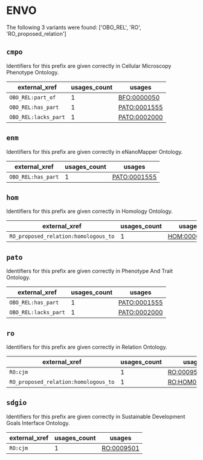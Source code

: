 # ENVO

The following 3 variants were found: ['OBO_REL', 'RO', 'RO_proposed_relation']

## `cmpo`

Identifiers for this prefix are given correctly in Cellular Microscopy Phenotype Ontology.

| external_xref        |   usages_count | usages                                              |
|----------------------|----------------|-----------------------------------------------------|
| `OBO_REL:part_of`    |              1 | [BFO:0000050](https://bioregistry.io/BFO:0000050)   |
| `OBO_REL:has_part`   |              1 | [PATO:0001555](https://bioregistry.io/PATO:0001555) |
| `OBO_REL:lacks_part` |              1 | [PATO:0002000](https://bioregistry.io/PATO:0002000) |

## `enm`

Identifiers for this prefix are given correctly in eNanoMapper Ontology.

| external_xref      |   usages_count | usages                                              |
|--------------------|----------------|-----------------------------------------------------|
| `OBO_REL:has_part` |              1 | [PATO:0001555](https://bioregistry.io/PATO:0001555) |

## `hom`

Identifiers for this prefix are given correctly in Homology Ontology.

| external_xref                        |   usages_count | usages                                            |
|--------------------------------------|----------------|---------------------------------------------------|
| `RO_proposed_relation:homologous_to` |              1 | [HOM:0000007](https://bioregistry.io/HOM:0000007) |

## `pato`

Identifiers for this prefix are given correctly in Phenotype And Trait Ontology.

| external_xref        |   usages_count | usages                                              |
|----------------------|----------------|-----------------------------------------------------|
| `OBO_REL:has_part`   |              1 | [PATO:0001555](https://bioregistry.io/PATO:0001555) |
| `OBO_REL:lacks_part` |              1 | [PATO:0002000](https://bioregistry.io/PATO:0002000) |

## `ro`

Identifiers for this prefix are given correctly in Relation Ontology.

| external_xref                        |   usages_count | usages                                                |
|--------------------------------------|----------------|-------------------------------------------------------|
| `RO:cjm`                             |              1 | [RO:0009501](https://bioregistry.io/RO:0009501)       |
| `RO_proposed_relation:homologous_to` |              1 | [RO:HOM0000007](https://bioregistry.io/RO:HOM0000007) |

## `sdgio`

Identifiers for this prefix are given correctly in Sustainable Development Goals Interface Ontology.

| external_xref   |   usages_count | usages                                          |
|-----------------|----------------|-------------------------------------------------|
| `RO:cjm`        |              1 | [RO:0009501](https://bioregistry.io/RO:0009501) |

